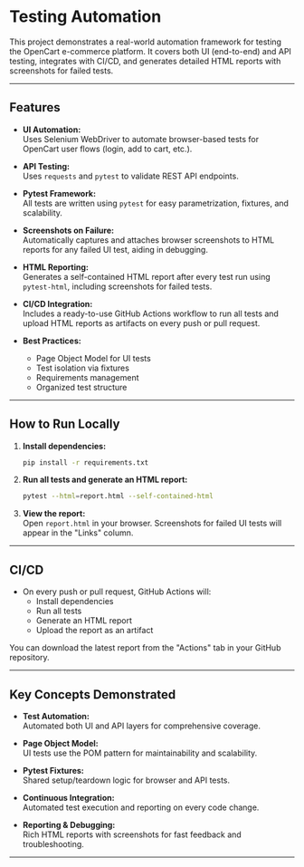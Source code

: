 # Testing Automation

This project demonstrates a real-world automation framework for testing the OpenCart e-commerce platform. It covers both UI (end-to-end) and API testing, integrates with CI/CD, and generates detailed HTML reports with screenshots for failed tests.

---

## Features

- **UI Automation:**  
  Uses Selenium WebDriver to automate browser-based tests for OpenCart user flows (login, add to cart, etc.).

- **API Testing:**  
  Uses `requests` and `pytest` to validate REST API endpoints.

- **Pytest Framework:**  
  All tests are written using `pytest` for easy parametrization, fixtures, and scalability.

- **Screenshots on Failure:**  
  Automatically captures and attaches browser screenshots to HTML reports for any failed UI test, aiding in debugging.

- **HTML Reporting:**  
  Generates a self-contained HTML report after every test run using `pytest-html`, including screenshots for failed tests.

- **CI/CD Integration:**  
  Includes a ready-to-use GitHub Actions workflow to run all tests and upload HTML reports as artifacts on every push or pull request.

- **Best Practices:**  
  - Page Object Model for UI tests
  - Test isolation via fixtures
  - Requirements management
  - Organized test structure

---

## How to Run Locally

1. **Install dependencies:**
   ```sh
   pip install -r requirements.txt
   ```

2. **Run all tests and generate an HTML report:**
   ```sh
   pytest --html=report.html --self-contained-html
   ```

3. **View the report:**  
   Open `report.html` in your browser. Screenshots for failed UI tests will appear in the "Links" column.

---

## CI/CD

- On every push or pull request, GitHub Actions will:
  - Install dependencies
  - Run all tests
  - Generate an HTML report
  - Upload the report as an artifact

You can download the latest report from the "Actions" tab in your GitHub repository.

---

## Key Concepts Demonstrated

- **Test Automation:**  
  Automated both UI and API layers for comprehensive coverage.

- **Page Object Model:**  
  UI tests use the POM pattern for maintainability and scalability.

- **Pytest Fixtures:**  
  Shared setup/teardown logic for browser and API tests.

- **Continuous Integration:**  
  Automated test execution and reporting on every code change.

- **Reporting & Debugging:**  
  Rich HTML reports with screenshots for fast feedback and troubleshooting.

---